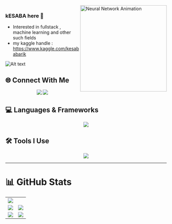 
<img align="right" src="https://media.giphy.com/media/du3J3cXyzhj75IOgvA/giphy.gif" width="270" alt="Neural Network Animation" />

### kESABA here 👋

- Interested in fullstack , machine learning and other such fields
- my kaggle handle : https://www.kaggle.com/kesababarik

![Alt text](https://spotify-recently-played-readme.vercel.app/api?user=wrvl0i2g9tde7y6gnqoag13i2&count=1)
## 🌐 Connect With Me

<p align="center">
  <a href="https://www.linkedin.com/in/kesabachandrabarik/" target="_blank"><img src="https://skillicons.dev/icons?i=linkedin" /></a>
  <a href="mailto:kesababarik007@gmail.com"><img src="https://skillicons.dev/icons?i=gmail" /></a>
</p>

## 💻 Languages & Frameworks
<p align="center">
  <img src="https://skillicons.dev/icons?i=c,cpp,cs,java,html,css,js,python,django,flask,dotnet,mysql&theme=dark" />
</p>

## 🛠️ Tools I Use

<p align="center">
  <img src="https://skillicons.dev/icons?i=git,github,vscode,postman,pycharm,anaconda,androidstudio&theme=dark" />
</p>

---
# 📊 GitHub Stats

</summary>
<table>
	<tr>
		<td colspan="2">
			<a href="https://github.com/KESABA-BARIK/">
				<img src="https://github-readme-activity-graph.vercel.app/graph?username=KESABA-BARIK&bg_color=000000&hide_border=true&point=false&line=7fff00&radius=8&area=true&area_color=ddff99&title_color=ffffff&color=ffffff">
			</a>
		</td>
	</tr>
	<tr>
		<td>
			<a href="https://github.com/KESABA-BARIK/">
				<img src="https://github-readme-streak-stats.herokuapp.com/?user=KESABA-BARIK&theme=chartreuse-dark&hide_border=false">
			</a>
		</td>
		<td>
			<a href="https://github.com/KESABA-BARIK/">
				<img src="http://github-profile-summary-cards.vercel.app/api/cards/profile-details?username=KESABA-BARIK&theme=chartreuse_dark">
			</a>
		</td>
	</tr>
	<tr>
		<td>
			<a href="https://github.com/KESABA-BARIK/">
				<img src="https://github-readme-stats.vercel.app/api?username=KESABA-BARIK&show_icons=true&theme=chartreuse-dark&hide_border=false">
			</a>
		</td>
		<td>
			<a href="https://github.com/KESABA-BARIK/">
				<img src="https://github-readme-stats.vercel.app/api/top-langs/?username=KESABA-BARIK&layout=compact&theme=chartreuse-dark&hide_border=false">
			</a>
		</td>
	</tr>
</table>



